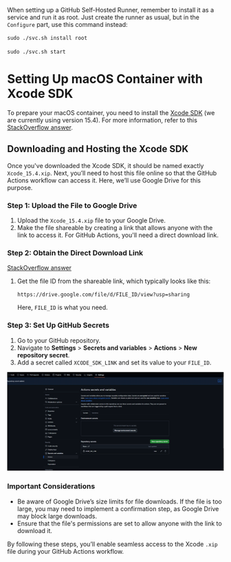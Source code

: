 When setting up a GitHub Self-Hosted Runner, remember to install it as a service and run it as root. Just create the runner as usual, but in the `Configure` part, use this command instead: 

```
sudo ./svc.sh install root

sudo ./svc.sh start
```



# Setting Up macOS Container with Xcode SDK

To prepare your macOS container, you need to install the [Xcode SDK](https://developer.apple.com/services-account/download?path=/Developer_Tools/Xcode_15.4/Xcode_15.4.xip) (we are currently using version 15.4). For more information, refer to this [StackOverflow answer](https://stackoverflow.com/a/10335943/12234661).

## Downloading and Hosting the Xcode SDK

Once you've downloaded the Xcode SDK, it should be named exactly `Xcode_15.4.xip`. Next, you’ll need to host this file online so that the GitHub Actions workflow can access it. Here, we’ll use Google Drive for this purpose.

### Step 1: Upload the File to Google Drive

1. Upload the `Xcode_15.4.xip` file to your Google Drive.
2. Make the file shareable by creating a link that allows anyone with the link to access it. For GitHub Actions, you'll need a direct download link.

### Step 2: Obtain the Direct Download Link

[StackOverflow answer](https://stackoverflow.com/a/63781195/12234661)

1. Get the file ID from the shareable link, which typically looks like this:
   ```
   https://drive.google.com/file/d/FILE_ID/view?usp=sharing
   ```
   Here, `FILE_ID` is what you need.

### Step 3: Set Up GitHub Secrets

1. Go to your GitHub repository.
2. Navigate to **Settings** > **Secrets and variables** > **Actions** > **New repository secret**.
3. Add a secret called `XCODE_SDK_LINK` and set its value to your `FILE_ID`.

![XCODE_SDK_LINK.png](XCODE_SDK_LINK.png)

### Important Considerations

- Be aware of Google Drive’s size limits for file downloads. If the file is too large, you may need to implement a confirmation step, as Google Drive may block large downloads.
- Ensure that the file's permissions are set to allow anyone with the link to download it.

By following these steps, you’ll enable seamless access to the Xcode `.xip` file during your GitHub Actions workflow.